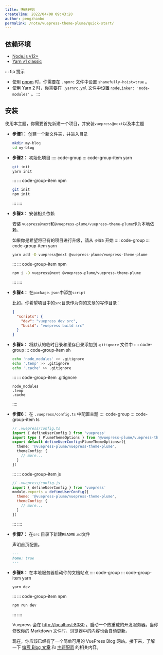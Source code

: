 ```yaml
---
title: 快速开始
createTime: 2022/04/08 09:43:20
author: pengzhanbo
permalink: /note/vuepress-theme-plume/quick-start/
---
```


## 依赖环境

- [Node.js v12+](https://nodejs.org/en/)
- [Yarn v1 classic](https://classic.yarnpkg.com/en/)

::: tip 提示
- 使用 [pnpm](https://pnpm.io/zh/) 时，你需要在 `.npmrc` 文件中设置 `shamefully-hoist=true` 。
- 使用 [Yarn 2](https://yarnpkg.com/) 时，你需要在 `.yarnrc.yml` 文件中设置 `nodeLinker: 'node-modules'` 。
:::

## 安装
使用本主题，你需要首先新建一个项目，并安装`vuepress@next`以及本主题

- __步骤1：__ 创建一个新文件夹，并进入目录
  ``` sh
  mkdir my-blog
  cd my-blog
  ```

- __步骤2：__ 初始化项目
  :::: code-group
  ::: code-group-item yarn
  ``` sh
  git init
  yarn init
  ```
  :::
  ::: code-group-item npm
  ``` sh
  git init
  npm init
  ```
  :::
  ::::

- __步骤3：__ 安装相关依赖
  
  安装 `vuepress@next`和`@vuepress-plume/vuepress-theme-plume`作为本地依赖。

  如果你是希望将已有的项目进行升级，请从 `步骤5` 开始
  :::: code-group
  ::: code-group-item yarn
  ``` sh
  yarn add -D vuepress@next @vuepress-plume/vuepress-theme-plume
  ```
  :::
  ::: code-group-item npm
  ``` sh
  npm i -D vuepress@next @vuepress-plume/vuepress-theme-plume
  ```
  :::
  ::::

- __步骤4：__ 在`package.json`中添加`script`
  
  比如，你希望项目中的`src`目录作为你的文章的写作目录：
  ``` json
  {
    "scripts": {
      "dev": "vuepress dev src",
      "build": "vuepress build src"
    }
  }
  ```
- __步骤5：__ 将默认的临时目录和缓存目录添加到`.gitignore` 文件中
  :::: code-group
  ::: code-group-item sh
  ``` sh
  echo 'node_modules' >> .gitignore
  echo '.temp' >> .gitignore
  echo '.cache' >> .gitignore
  ```
  :::
  ::: code-group-item .gitignore
  ``` text
  node_modules
  .temp
  .cache
  ```
  ::::

- __步骤6：__ 在 `.vuepress/config.ts` 中配置主题
  :::: code-group
  ::: code-group-item ts
  ``` ts {5}
  // .vuepress/config.ts
  import { defineUserConfig } from 'vuepress'
  import type { PlumeThemeOptions } from '@vuepress-plume/vuepress-theme-plume'
  export default defineUserConfig<PlumeThemeOptions>({
    theme: '@vuepress-plume/vuepress-theme-plume',
    themeConfig: {
      // more...
    }
  })
  ```
  :::
  ::: code-group-item js
  ``` js {4}
  // .vuepress/config.js
  import { defineUserConfig } from 'vuepress'
  module.exports = defineUserConfig({
    theme: '@vuepress-plume/vuepress-theme-plume',
    themeConfig: {
      // more...
    }
  })
  ```
  :::
  ::::

- __步骤7：__ 在`src` 目录下新建`README.md`文件
  
  声明首页配置。
  ``` md
  ---
  home: true
  ---
  ```
- __步骤8：__ 在本地服务器启动你的文档站点
  :::: code-group
  ::: code-group-item yarn
  ``` sh
  yarn dev
  ```
  :::
  ::: code-group-item npm
  ``` sh
  npm run dev
  ```
  :::
  ::::

  Vuepress 会在 [http://localhost:8080](http://localhost:8080) 。启动一个热重载的开发服务器。当你修改你的 Markdown 文件时，浏览器中的内容也会自动更新。

  现在，你应该已经有了一个简单可用的 VuePress Blog 网站。接下来，了解一下 [编写 Blog 文章](/note/vuepress-theme-plume/write-article/) 和 [主题配置](/note/vuepress-theme-plume/config/) 的相关内容。
